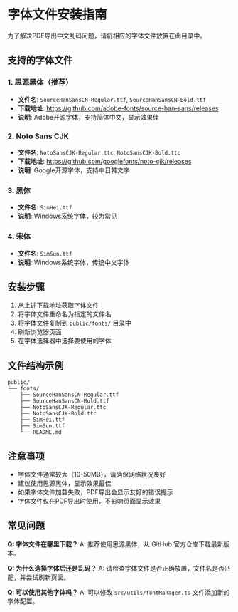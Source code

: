 # 字体文件安装指南

为了解决PDF导出中文乱码问题，请将相应的字体文件放置在此目录中。

## 支持的字体文件

### 1. 思源黑体（推荐）
- **文件名**: `SourceHanSansCN-Regular.ttf`, `SourceHanSansCN-Bold.ttf`
- **下载地址**: https://github.com/adobe-fonts/source-han-sans/releases
- **说明**: Adobe开源字体，支持简体中文，显示效果佳

### 2. Noto Sans CJK
- **文件名**: `NotoSansCJK-Regular.ttc`, `NotoSansCJK-Bold.ttc`
- **下载地址**: https://github.com/googlefonts/noto-cjk/releases
- **说明**: Google开源字体，支持中日韩文字

### 3. 黑体
- **文件名**: `SimHei.ttf`
- **说明**: Windows系统字体，较为常见

### 4. 宋体
- **文件名**: `SimSun.ttf`
- **说明**: Windows系统字体，传统中文字体

## 安装步骤

1. 从上述下载地址获取字体文件
2. 将字体文件重命名为指定的文件名
3. 将字体文件复制到 `public/fonts/` 目录中
4. 刷新浏览器页面
5. 在字体选择器中选择要使用的字体

## 文件结构示例

```
public/
└── fonts/
    ├── SourceHanSansCN-Regular.ttf
    ├── SourceHanSansCN-Bold.ttf
    ├── NotoSansCJK-Regular.ttc
    ├── NotoSansCJK-Bold.ttc
    ├── SimHei.ttf
    ├── SimSun.ttf
    └── README.md
```

## 注意事项

- 字体文件通常较大（10-50MB），请确保网络状况良好
- 建议使用思源黑体，显示效果最佳
- 如果字体文件加载失败，PDF导出会显示友好的错误提示
- 字体文件仅在PDF导出时使用，不影响页面显示效果

## 常见问题

**Q: 字体文件在哪里下载？**
A: 推荐使用思源黑体，从 GitHub 官方仓库下载最新版本。

**Q: 为什么选择字体后还是乱码？**
A: 请检查字体文件是否正确放置，文件名是否匹配，并尝试刷新页面。

**Q: 可以使用其他字体吗？**
A: 可以修改 `src/utils/fontManager.ts` 文件添加新的字体配置。 